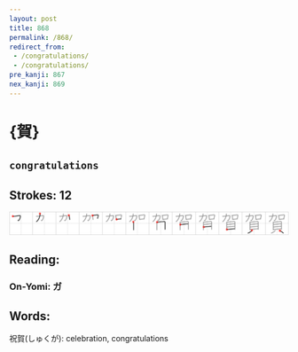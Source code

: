 ```yaml
---
layout: post
title: 868
permalink: /868/
redirect_from:
 - /congratulations/
 - /congratulations/
pre_kanji: 867
nex_kanji: 869
---
```


# {賀}

## `congratulations`

## Strokes: 12

<div class="stroke"><img src="../images/E8B380.png" /></div>

## Reading:

### On-Yomi: ガ

## Words:

祝賀(しゅくが): celebration, congratulations
